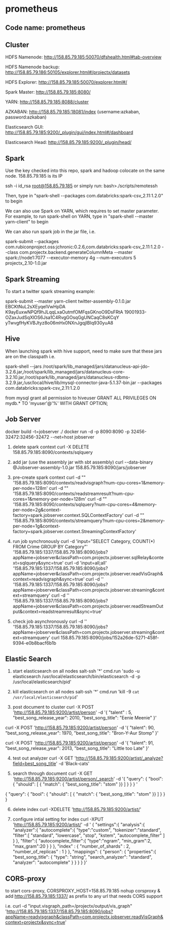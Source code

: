 # prometheus

Code name: prometheus
---------------------

Cluster
-------

HDFS Namenode: http://158.85.79.185:50070/dfshealth.html#tab-overview

HDFS Namenode backup: http://158.85.79.186:50105/explorer.html#/projectx/datasets

HDFS Explorer: http://158.85.79.185:50070/explorer.html#/

Spark Master: http://158.85.79.185:8080/

YARN: http://158.85.79.185:8088/cluster

AZKABAN: http://158.85.79.185:18081/index (username:azkaban, password:azkaban)

Elasticsearch GUI: http://158.85.79.185:9200/_plugin/gui/index.html#/dashboard

Elasticsearch Head: http://158.85.79.185:9200/_plugin/head/

Spark
-----

Use the key checked into this repo, spark and hadoop colocate on the same node. 158.85.79.185 is its IP

ssh -i id_rsa root@158.85.79.185
or simply run: bash>./scripts/remotessh

Then, type in "spark-shell --packages com.databricks:spark-csv_2.11:1.2.0" to begin

We can also use Spark on YARN, which requires to set master parameter. For example, to run spark-shell on YARN, type in "spark-shell --master yarn-client" to begin

We can also run spark job in the jar file, i.e.

spark-submit --packages com.rubiconproject.oss:jchronic:0.2.6,com.databricks:spark-csv_2.11:1.2.0 --class com.projectx.backend.generateColumnMeta --master spark://node1:7077 --executor-memory 4g --num-executors 5 projectx_2.10-1.0.jar

Spark Streaming
---------------
To start a twitter spark streaming example:

spark-submit --master yarn-client twitter-assembly-0.1.0.jar EBCKtNuL2sXEyqelVwHpDA K9ayEuxwNPQf9hJLqqLxaOutmfOMFqsGKnoO9DsFRtA 19001933-OZaxJudSqXlOS6Jsa1C4RvgGOsqGgUNCaqC8sKCqY yTwvgfHyKVBJtyz8o06mHx0NXnJgqjIBIq930yuA8

Hive
----
When launching spark with hive support, need to make sure that these jars are on the classpath i.e.

spark-shell --jars /root/spark/lib_managed/jars/datanucleus-api-jdo-3.2.6.jar,/root/spark/lib_managed/jars/datanucleus-core-3.2.10.jar,/root/spark/lib_managed/jars/datanucleus-rdbms-3.2.9.jar,/usr/local/hive/lib/mysql-connector-java-5.1.37-bin.jar --packages com.databricks:spark-csv_2.11:1.2.0

from mysql grant all permission to hiveuser
GRANT ALL PRIVILEGES ON mydb.* TO 'myuser'@'%' WITH GRANT OPTION;

Job Server
---------
docker build -t=jobserver ./
docker run -d -p 8090:8090 -p 32456-32472:32456-32472 --net=host jobserver

1. delete spark context
curl -X DELETE 158.85.79.185:8090/contexts/sqlquery

2. add jar (use the assembly jar with sbt assembly)
curl --data-binary @Jobserver-assembly-1.0.jar 158.85.79.185:8090/jars/jobserver

3. pre-create spark context
curl -d "" '158.85.79.185:8090/contexts/readvisgraph?num-cpu-cores=1&memory-per-node=128m'
curl -d "" '158.85.79.185:8090/contexts/readstreamresult?num-cpu-cores=1&memory-per-node=128m'
curl -d "" '158.85.79.185:8090/contexts/sqlquery?num-cpu-cores=4&memory-per-node=2g&context-factory=spark.jobserver.context.SQLContextFactory'
curl -d "" '158.85.79.185:8090/contexts/streamquery?num-cpu-cores=2&memory-per-node=1g&context-factory=spark.jobserver.context.StreamingContextFactory'

4. run job synchronously
curl -d 'input="SELECT Category, COUNT(*) FROM Crime GROUP BY Category"' '158.85.79.185:1337/158.85.79.185:8090/jobs?appName=jobserver&classPath=com.projectx.jobserver.sqlRelay&context=sqlquery&sync=true'
curl -d 'input=all;all' '158.85.79.185:1337/158.85.79.185:8090/jobs?appName=jobserver&classPath=com.projectx.jobserver.readVisGraph&context=readvisgraph&sync=true'
curl -d '' '158.85.79.185:1337/158.85.79.185:8090/jobs?appName=jobserver&classPath=com.projectx.jobserver.streaming&context=streamquery'
curl -d '' '158.85.79.185:1337/158.85.79.185:8090/jobs?appName=jobserver&classPath=com.projectx.jobserver.readStreamOutput&context=readstreamresult&sync=true'

5. check job asynchronously
curl -d '' '158.85.79.185:1337/158.85.79.185:8090/jobs?appName=jobserver&classPath=com.projectx.jobserver.streaming&context=streamquery'
curl 158.85.79.185:8090/jobs/152a26de-5271-458f-9394-e0b8bacf6b1b

Elastic Search
--------------
1. start elasticsearch on all nodes
salt-ssh '*' cmd.run 'sudo -u elasticsearch /usr/local/elasticsearch/bin/elasticsearch -d -p /usr/local/elasticsearch/pid'

2. kill elasticsearch on all nodes
salt-ssh '*' cmd.run 'kill -9 `cat /usr/local/elasticsearch/pid`'

3. post document to cluster
curl -X POST 'http://158.85.79.185:9200/artist/person' -d '{
        "talent" : 5,
        "best_song_release_year": 2010,
        "best_song_title": "Eenie Meenie"
}'

curl -X POST 'http://158.85.79.185:9200/artist/person' -d '{
        "talent": 90,
        "best_song_release_year": 1970,
        "best_song_title": "Bron-Y-Aur Stomp"
}'

curl -X POST 'http://158.85.79.185:9200/artist/person' -d '{
        "talent": 91,
        "best_song_release_year": 2013,
        "best_song_title": "Little too Late"
}'

4. test out analyzer
curl -X GET 'http://158.85.79.185:9200/artist/_analyze?field=best_song_title' -d 'Black-cats'

5. search through document
curl -X GET 'http://158.85.79.185:9200/artist/person/_search' -d '{ "query": { "bool": { "should": [ { "match": { "best_song_title": "stom" }} ] } } } '

{
    "query": {
        "bool": {
            "should": [
                { "match": {
                    "best_song_title": "stom"
                }}
            ]
        }
    }
}

6. delete index
curl -XDELETE 'http://158.85.79.185:9200/artist/'

7. configure intial setting for index
curl -XPUT 'http://158.85.79.185:9200/artist/' -d '
{
  "settings":{
    "analysis":{
      "analyzer":{
        "autocomplete":{
          "type":"custom",
          "tokenizer":"standard",
          "filter":[ "standard", "lowercase", "stop", "kstem", "autocomplete_filter" ] 
        }
      },
      "filter":{
        "autocomplete_filter":{
          "type":"ngram",
          "min_gram":2,
          "max_gram":20
        }
      }
    },
    "index" : {
        "number_of_shards" : 2,
        "number_of_replicas" : 1
    }
  },
  "mappings": {
     "person": {
		"properties":{
			"best_song_title": {
			    "type": "string",
			    "search_analyzer": "standard",
			    "analyzer": "autocomplete"
			}
		}
	  }
	}
}'

CORS-proxy
----------
to start cors-proxy, CORSPROXY_HOST=158.85.79.185 nohup corsproxy &
add http://158.85.79.185:1337/ as prefix to any url that needs CORS support

i.e. curl -d "input.visgraph_path=/projectx/output/vis_graph" 'http://158.85.79.185:1337/158.85.79.185:8090/jobs?appName=readvisgraph&classPath=com.projectx.jobserver.readVisGraph&context=projectx&sync=true'
